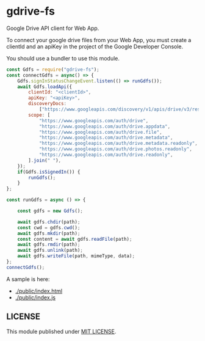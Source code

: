 gdrive-fs
=========

Google Drive API client for Web App.

To connect your google drive files from your Web App,
you must create a clientId and an apiKey in the project of the Google Developer Console.

You should use a bundler to use this module.

```javascript
const Gdfs = require("gdrive-fs");
const connectGdfs = async() => {
    Gdfs.signInStatusChangeEvent.listen(() => runGdfs());
    await Gdfs.loadApi({
        clientId: "<clientId>",
        apiKey: "<apiKey>",
        discoveryDocs:
            ["https://www.googleapis.com/discovery/v1/apis/drive/v3/rest"],
        scope: [
            "https://www.googleapis.com/auth/drive",
            "https://www.googleapis.com/auth/drive.appdata",
            "https://www.googleapis.com/auth/drive.file",
            "https://www.googleapis.com/auth/drive.metadata",
            "https://www.googleapis.com/auth/drive.metadata.readonly",
            "https://www.googleapis.com/auth/drive.photos.readonly",
            "https://www.googleapis.com/auth/drive.readonly",
        ].join(" "),
    });
    if(Gdfs.isSignedIn()) {
        runGdfs();
    }
};

const runGdfs = async () => {

    const gdfs = new Gdfs();

    await gdfs.chdir(path);
    const cwd = gdfs.cwd();
    await gdfs.mkdir(path);
    const content = await gdfs.readFile(path);
    await gdfs.rmdir(path);
    await gdfs.unlink(path);
    await gdfs.writeFile(path, mimeType, data);
};
connectGdfs();
```

A sample is here:

* [./public/index.html](./public/index.html)
* [./public/index.js](./public/index.js)

LICENSE
-------

This module published under [MIT LICENSE](LICENSE.md).
